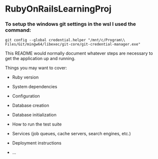 # RubyOnRailsLearningProj

### To setup the windows git settings in the wsl I used the command:

    git config --global credential.helper "/mnt/c/Program\\ Files/Git/mingw64/libexec/git-core/git-credential-manager.exe"

This README would normally document whatever steps are necessary to get the
application up and running.

Things you may want to cover:

- Ruby version

- System dependencies

- Configuration

- Database creation

- Database initialization

- How to run the test suite

- Services (job queues, cache servers, search engines, etc.)

- Deployment instructions

- ...
